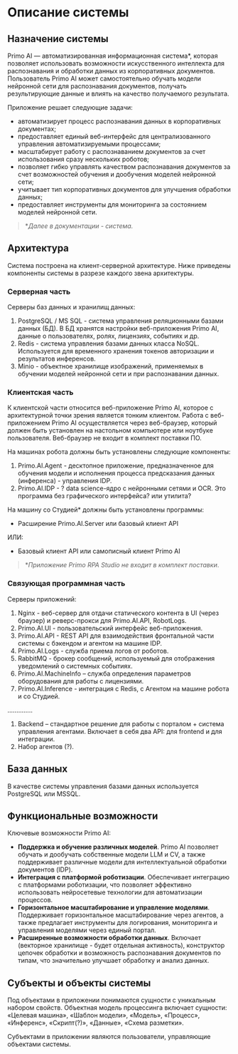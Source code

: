 # Описание системы

## Назначение системы

Primo AI — автоматизированная информационная система\*, которая позволяет использовать возможности искусственного интеллекта для распознавания и обработки данных из корпоративных документов. Пользователь Primo AI может самостоятельно обучать модели нейронной сети для распознавания документов, получать результирующие данные и влиять на качество получаемого результата. 

Приложение решает следующие задачи:
* автоматизирует процесс распознавания данных в корпоративных документах;
* предоставляет единый веб-интерфейс для централизованного управления автоматизируемыми процессами;
* масштабирует работу с распознаванием документов за счет использования сразу нескольких роботов;
* позволяет гибко управлять качеством распознавания документов за счет возможностей обучения и дообучения моделей нейронной сети;
* учитывает тип корпоративных документов для улучшения обработки данных;
* предоставляет инструменты для мониторинга за состоянием моделей нейронной сети.

> \**Далее в документации - *система*.*


## Архитектура

Система построена на клиент-серверной архитектуре. Ниже приведены компоненты системы в разрезе каждого звена архитектуры. 

### Серверная часть

Серверы баз данных и хранилищ данных:
1. PostgreSQL / MS SQL - система управления реляционными базами данных (БД). В БД хранятся настройки веб-приложения Primo AI, данные о пользователях, ролях, лицензиях, событиях и др.
2. Redis - система управления базами данных класса NoSQL. Используется для временного хранения токенов авторизации и результатов инференсов.
3. Minio - объектное хранилище изображений, применяемых в обучении моделей нейронной сети и при распознавании данных. 

### Клиентская часть
К клиентской части относится веб-приложение Primo AI, которое с архитектурной точки зрения является тонким клиентом. Работа с веб-приложением Primo AI осуществляется через веб-браузер, который должен быть установлен на настольном компьютере или ноутбуке пользователя. Веб-браузер не входит в комплект поставки ПО.

На машинах робота должны быть установлены следующие компоненты:
1. Primo.AI.Agent - десктопное приложение, предназначенное для обучения модели и исполнения процесса предсказания данных (инференса) - управления IDP.
1. Primo.AI.IDP - ? data science-ядро с нейронными сетями и OCR. Это программа без графического интерфейса? или утилита?

На машину со Студией\* должны быть установлены программы:
* Расширение Primo.AI.Server или базовый клиент API

ИЛИ:

* Базовый клиент API или самописный клиент Primo AI

> \**Приложение Primo RPA Studio не входит в комплект поставки*.


### Связующая программная часть
Серверы приложений:
1. Nginx - веб-сервер для отдачи статического контента в UI (через браузер) и реверс-прокси для Primo.AI.API, RobotLogs.
1. Primo.AI.UI - пользовательский интерфейс веб-приложения.
1. Primo.AI.API - REST API для взаимодействия фронтальной части системы с бэкендом и агентом на машине IDP.
1. Primo.AI.Logs - служба приема логов от роботов.
1. RabbitMQ - брокер сообщений, используемый для отображения уведомлений о системных событиях.
1. Primo.AI.MachineInfo – служба определения параметров оборудования для работы с лицензиями. 
1. Primo.AI.Inference - интеграция с Redis, с Агентом на машине робота и со Студией.


..............
1.	Backend – стандартное решение для работы с порталом + система управления агентами. Включает в себя два API: для frontend и для интеграции.
1.	Набор агентов (?).


## База данных

В качестве системы управления базами данных используется PostgreSQL или MSSQL.




## Функциональные возможности

Ключевые возможности Primo AI:
* **Поддержка и обучение различных моделей**. Primo AI позволяет обучать и дообучать собственные модели LLM и CV, а также поддерживает различные модели для интеллектуальной обработки документов (IDP).
* **Интеграция с платформой роботизации**. Обеспечивает интеграцию с платформами роботизации, что позволяет эффективно использовать нейросетевые технологии для автоматизации процессов.
* **Горизонтальное масштабирование и управление моделями**. Поддерживает горизонтальное масштабирование через агентов, а также предлагает инструменты для логирования, мониторинга и управления моделями через единый портал.
* **Расширенные возможности обработки данных**. Включает (векторное хранилище - будет отдельная активность), конструктор цепочек обработки и возможность распознавания документов по типам, что значительно улучшает обработку и анализ данных.






## Субъекты и объекты системы

Под объектами в приложении понимаются сущности с уникальным набором свойств. Объектная модель процессинга включает сущности: «Целевая машина», «Шаблон модели», «Модель», «Процесс», «Инференс», «Скрипт(?)», «Данные», «Схема разметки».

Субъектами в приложении являются пользователи, управляющие объектами системы.
